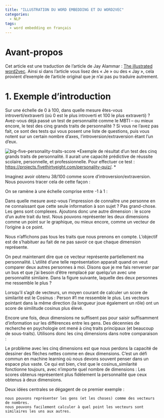 ```yaml
---
title: "ILLUSTRATION DU WORD EMBEDDING ET DU WORD2VEC"
categories:
  - NLP
tags:
  - word embedding en français
---
```




# Avant-propos

Cet article est une traduction de l’article de Jay Alammar : [The illustrated word2vec](https://jalammar.github.io/illustrated-word2vec/).   Ainsi si dans l’article vous lisez des « Je » ou des « Jay », cela provient d’exemple de l’article original que je n’ai pas pu traduire autrement. 


# 1. Exemple d’introduction

Sur une échelle de 0 à 100, dans quelle mesure êtes-vous introverti/extraverti (où 0 est le plus introverti et 100 le plus extraverti) ?   Avez-vous déjà passé un test de personnalité comme le MBTI – ou mieux encore, le test des cinq grands traits de personnalité ? Si vous ne l’avez pas fait, ce sont des tests qui vous posent une liste de questions, puis vous notent sur un certain nombre d’axes, l’introversion/extraversion étant l’un d’eux.

![big-five-personality-traits-score](https://raw.githubusercontent.com/lbourdois/blog/master/assets/images/word_embeddings/big-five-personality-traits-score.png) 
*Exemple de résultat d’un test des cinq grands traits de personnalité. Il aurait une capacité prédictive de réussite scolaire, personnelle, et professionnelle. Pour effectuer ce test : https://projects.fivethirtyeight.com/personality-quiz/. *




Imaginez avoir obtenu 38/100 comme score d’introversion/extraversion. Nous pouvons tracer cela de cette façon :  



On se ramène à une échelle comprise entre -1 à 1 :

Dans quelle mesure avez-vous l’impression de connaître une personne en ne connaissant que cette seule information à son sujet ? Pas grand-chose. Les gens sont complexes. Ajoutons donc une autre dimension : le score d’un autre trait du test.
Nous pouvons représenter les deux dimensions comme un point sur le graphique, ou mieux encore, comme un vecteur de l’origine à ce point.

Nous n’affichons pas tous les traits que nous prenons en compte. L’objectif est de s’habituer au fait de ne pas savoir ce que chaque dimension représente.

On peut maintenant dire que ce vecteur représente partiellement ma personnalité. L’utilité d’une telle représentation apparaît quand on veut comparer deux autres personnes à moi. Disons que je me fais renverser par un bus et que j’ai besoin d’être remplacé par quelqu’un avec une personnalité similaire. Dans la figure suivante, laquelle des deux personnes me ressemble le plus ?

Lorsqu’il s’agit de vecteurs, un moyen courant de calculer un score de similarité est le Cosinus :
 Person #1 me ressemble le plus.  Les vecteurs pointant dans la même direction (la longueur joue également un rôle) ont un score de similitude cosinus plus élevé.

Encore une fois, deux dimensions ne suffisent pas pour saisir suffisamment d’information sur les différences entre les gens. Des décennies de recherche en psychologie ont mené à cinq traits principaux (et beaucoup de sous-traits). Utilisons donc les cinq dimensions dans notre comparaison :

Le problème avec les cinq dimensions est que nous perdons la capacité de dessiner des flèches nettes comme en deux dimensions. C’est un défi commun en machine learning où nous devons souvent penser dans un espace plus vaste. Ce qui est bien, c’est que le cosinus_similarité fonctionne toujours, avec n’importe quel nombre de dimensions :
Les scores obtenus représentent plus fidèlement la personnalité que ceux obtenus à deux dimensions.

Deux idées centrales se dégagent de ce premier exemple :

    nous pouvons représenter les gens (et les choses) comme des vecteurs de nombres.
    nous pouvons facilement calculer à quel point les vecteurs sont similaires les uns aux autres. 


